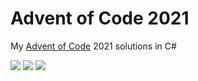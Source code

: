 # Advent of Code 2021

My [Advent of Code](https://adventofcode.com/2021) 2021 solutions in C#

![](https://img.shields.io/badge/day%20📅-18-blue) ![](https://img.shields.io/badge/stars%20⭐-29-yellow) ![](https://img.shields.io/badge/days%20completed-14-red)	
